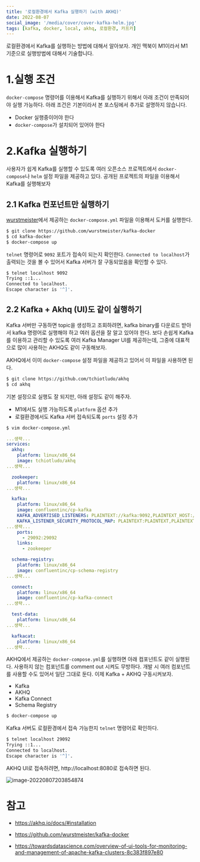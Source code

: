 ```yaml
---
title: '로컬환경에서 Kafka 실행하기 (with AKHQ)'
date: 2022-08-07
social_image: '/media/cover/cover-kafka-helm.jpg'
tags: [kafka, docker, local, akhq, 로컬환경, 카프카]
---
```


로컬환경에서 Kafka를 실행하는 방법에 대해서 알아보자. 개인 맥북이 M1이라서 M1 기준으로 실행방법에 대해서 기술합니다. 

# 1.실행 조건

`docker-compose` 명령어를 이용해서 Kafka를 실행하기 위해서 아래 조건이 만족되어야 실행 가능하다. 아래 조건은 기본이라서 본 포스팅에서 추가로 설명하지 않습니다. 

- Docker 실행중이어야 한다
- `docker-compose`가 설치되어 있어야 한다

# 2.Kafka 실행하기

사용자가 쉽게 Kafka를 실행할 수 있도록 여러 오픈소스 프로젝트에서 `docker-compose`나 `helm` 설정 파일을 제공하고 있다. 공개된 프로젝트의 파일을 이용해서 Kafka를 실행해보자

## 2.1 Kafka 컨포넌트만 실행하기

[wurstmeister](https://github.com/wurstmeister/kafka-docker)에서 제공하는 `docker-compose.yml` 파일을 이용해서 도커를 실행한다.

```bash
$ git clone https://github.com/wurstmeister/kafka-docker
$ cd kafka-docker
$ docker-compose up
```

`telnet` 명령어로 `9092` 포트가 접속이 되는지 확인한다. `Connected to localhost`가 출력되는 것을 볼 수 있어서 Kafka 서버가 잘 구동되었음을 확인할 수 있다. 

```bash
$ telnet localhost 9092
Trying ::1...
Connected to localhost.
Escape character is '^]'.
```



## 2.2 Kafka + Akhq (UI)도 같이 실행하기

Kafka 서버만 구동하면 topic을 생성하고 조회하려면, kafka binary를 다운로드 받아서 kafka 명령어로 실행해야 하고 여러 옵션을 잘 알고 있어야 한다. 보다 손쉽게 Kafka를 이용하고 관리할 수 있도록 여러 Kafka Manager UI를 제공하는데, 그중에 대표적으로 많이 사용하는 AKHQ도 같이 구동해보자. 

AKHQ에서 이미 `docker-compose` 설정 파일을 제공하고 있어서 이 파일을 사용하면 된다.

```bash
$ git clone https://github.com/tchiotludo/akhq
$ cd akhq
```

기본 설정으로 실행도 잘 되지만, 아래 설정도 같이 해주자.

- M1에서도 실행 가능하도록 `platform` 옵션 추가
- 로컬환경에서도 Kafka 서버 접속되도록 `ports` 설정 추가

```bash
$ vim docker-compose.yml
```



```yaml
...생략...
services:
  akhq:
    platform: linux/x86_64
    image: tchiotludo/akhq
...생략...

  zookeeper:
    platform: linux/x86_64
...생략...

  kafka:
    platform: linux/x86_64
    image: confluentinc/cp-kafka
    KAFKA_ADVERTISED_LISTENERS: PLAINTEXT://kafka:9092,PLAINTEXT_HOST://localhost:29092
    KAFKA_LISTENER_SECURITY_PROTOCOL_MAP: PLAINTEXT:PLAINTEXT,PLAINTEXT_HOST:PLAINTEXT
...생략...
    ports:
      - 29092:29092
    links:
      - zookeeper

  schema-registry:
    platform: linux/x86_64
    image: confluentinc/cp-schema-registry
...생략...

  connect:
    platform: linux/x86_64
    image: confluentinc/cp-kafka-connect
...생략...

  test-data:
    platform: linux/x86_64
...생략...

  kafkacat:
    platform: linux/x86_64
...생략...
```

AKHQ에서 제공하는 `docker-compose.yml`를 실행하면 아래 컴포넌트도 같이 실행된다. 사용하지 않는 컴포넌트를 comment out 시켜도 무방하다. 개발 시 여러 컴포넌트를 사용할 수도 있어서 일단 그대로 둔다. 이제 Kafka + AKHQ 구동시켜보자. 

- Kafka 
- AKHQ
- Kafka Connect
- Schema Registry

```bash
$ docker-compose up
```

Kafka 서버도 로컬환경에서 접속 가능한지 `telnet` 명령어로 확인하다. 

```bash
$ telnet localhost 29092
Trying ::1...
Connected to localhost.
Escape character is '^]'.
```

AKHQ UI로 접속하려면, http://localhost:8080로 접속하면 된다. 

![image-20220807203854874](/media/cloud/로컬환경에서-Kafka-실행하기-with-AKHQ/image-20220807203854874.png)

# 참고

- https://akhq.io/docs/#installation

- https://github.com/wurstmeister/kafka-docker

- https://towardsdatascience.com/overview-of-ui-tools-for-monitoring-and-management-of-apache-kafka-clusters-8c383f897e80

  



